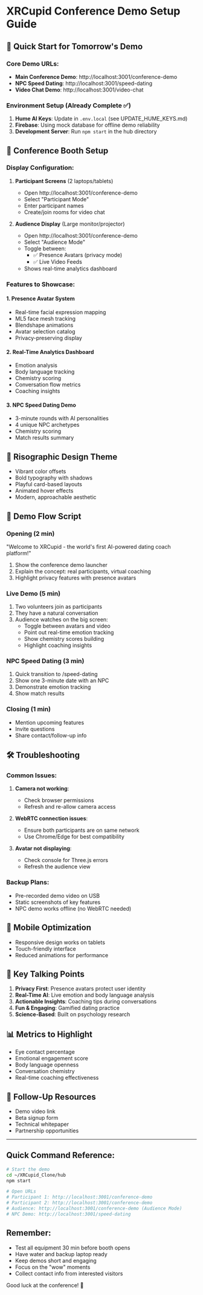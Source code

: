 # XRCupid Conference Demo Setup Guide

## 🎯 Quick Start for Tomorrow's Demo

### Core Demo URLs:
- **Main Conference Demo**: http://localhost:3001/conference-demo
- **NPC Speed Dating**: http://localhost:3001/speed-dating
- **Video Chat Demo**: http://localhost:3001/video-chat

### Environment Setup (Already Complete ✅)
1. **Hume AI Keys**: Update in `.env.local` (see UPDATE_HUME_KEYS.md)
2. **Firebase**: Using mock database for offline demo reliability
3. **Development Server**: Run `npm start` in the hub directory

## 🎪 Conference Booth Setup

### Display Configuration:
1. **Participant Screens** (2 laptops/tablets)
   - Open http://localhost:3001/conference-demo
   - Select "Participant Mode"
   - Enter participant names
   - Create/join rooms for video chat

2. **Audience Display** (Large monitor/projector)
   - Open http://localhost:3001/conference-demo
   - Select "Audience Mode"
   - Toggle between:
     - ✅ Presence Avatars (privacy mode)
     - ✅ Live Video Feeds
   - Shows real-time analytics dashboard

### Features to Showcase:

#### 1. **Presence Avatar System**
- Real-time facial expression mapping
- ML5 face mesh tracking
- Blendshape animations
- Avatar selection catalog
- Privacy-preserving display

#### 2. **Real-Time Analytics Dashboard**
- Emotion analysis
- Body language tracking
- Chemistry scoring
- Conversation flow metrics
- Coaching insights

#### 3. **NPC Speed Dating Demo**
- 3-minute rounds with AI personalities
- 4 unique NPC archetypes
- Chemistry scoring
- Match results summary

## 🎨 Risographic Design Theme
- Vibrant color offsets
- Bold typography with shadows
- Playful card-based layouts
- Animated hover effects
- Modern, approachable aesthetic

## 🚀 Demo Flow Script

### Opening (2 min)
"Welcome to XRCupid - the world's first AI-powered dating coach platform!"

1. Show the conference demo launcher
2. Explain the concept: real participants, virtual coaching
3. Highlight privacy features with presence avatars

### Live Demo (5 min)
1. Two volunteers join as participants
2. They have a natural conversation
3. Audience watches on the big screen:
   - Toggle between avatars and video
   - Point out real-time emotion tracking
   - Show chemistry scores building
   - Highlight coaching insights

### NPC Speed Dating (3 min)
1. Quick transition to /speed-dating
2. Show one 3-minute date with an NPC
3. Demonstrate emotion tracking
4. Show match results

### Closing (1 min)
- Mention upcoming features
- Invite questions
- Share contact/follow-up info

## 🛠️ Troubleshooting

### Common Issues:
1. **Camera not working**: 
   - Check browser permissions
   - Refresh and re-allow camera access

2. **WebRTC connection issues**:
   - Ensure both participants are on same network
   - Use Chrome/Edge for best compatibility

3. **Avatar not displaying**:
   - Check console for Three.js errors
   - Refresh the audience view

### Backup Plans:
- Pre-recorded demo video on USB
- Static screenshots of key features
- NPC demo works offline (no WebRTC needed)

## 📱 Mobile Optimization
- Responsive design works on tablets
- Touch-friendly interface
- Reduced animations for performance

## 🎯 Key Talking Points
1. **Privacy First**: Presence avatars protect user identity
2. **Real-Time AI**: Live emotion and body language analysis
3. **Actionable Insights**: Coaching tips during conversations
4. **Fun & Engaging**: Gamified dating practice
5. **Science-Based**: Built on psychology research

## 📊 Metrics to Highlight
- Eye contact percentage
- Emotional engagement score
- Body language openness
- Conversation chemistry
- Real-time coaching effectiveness

## 🔗 Follow-Up Resources
- Demo video link
- Beta signup form
- Technical whitepaper
- Partnership opportunities

---

## Quick Command Reference:
```bash
# Start the demo
cd ~/XRCupid_Clone/hub
npm start

# Open URLs
# Participant 1: http://localhost:3001/conference-demo
# Participant 2: http://localhost:3001/conference-demo
# Audience: http://localhost:3001/conference-demo (Audience Mode)
# NPC Demo: http://localhost:3001/speed-dating
```

## Remember:
- Test all equipment 30 min before booth opens
- Have water and backup laptop ready
- Keep demos short and engaging
- Focus on the "wow" moments
- Collect contact info from interested visitors

Good luck at the conference! 🎉
